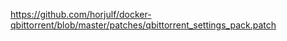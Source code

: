<https://github.com/horjulf/docker-qbittorrent/blob/master/patches/qbittorrent_settings_pack.patch>
